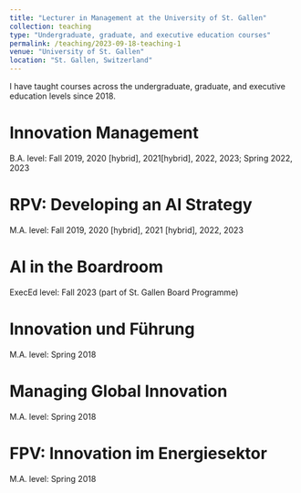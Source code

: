 ```yaml
---
title: "Lecturer in Management at the University of St. Gallen"
collection: teaching
type: "Undergraduate, graduate, and executive education courses"
permalink: /teaching/2023-09-18-teaching-1
venue: "University of St. Gallen"
location: "St. Gallen, Switzerland"
---
```


I have taught courses across the undergraduate, graduate, and executive education levels since 2018.

Innovation Management
======
B.A. level: Fall 2019, 2020 [hybrid], 2021[hybrid], 2022, 2023; Spring 2022, 2023

RPV: Developing an AI Strategy
======
M.A. level: Fall 2019, 2020 [hybrid], 2021 [hybrid], 2022, 2023

AI in the Boardroom
======
ExecEd level: Fall 2023 (part of St. Gallen Board Programme)

Innovation und Führung
======
M.A. level: Spring 2018

Managing Global Innovation
======
M.A. level: Spring 2018

FPV: Innovation im Energiesektor
======
M.A. level: Spring 2018
